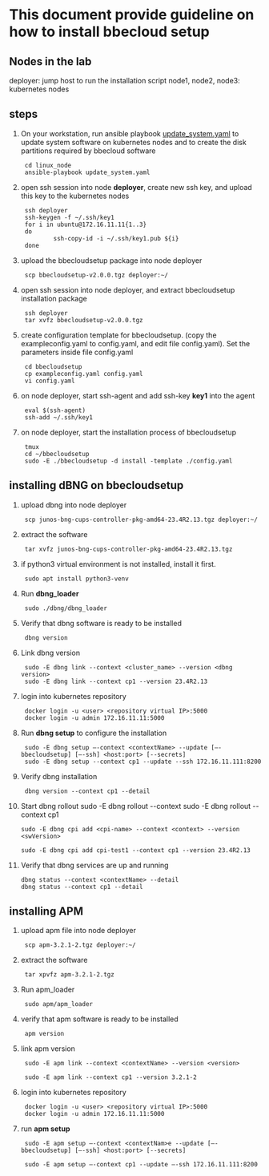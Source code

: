 # This document provide guideline on how to install bbecloud setup

## Nodes in the lab

deployer: jump host to run the installation script
node1, node2, node3: kubernetes nodes

## steps
1. On your workstation, run ansible playbook [update_system.yaml](linux_node/update_system.yaml) to update system software on kubernetes nodes and to create the disk partitions required by bbecloud software

        cd linux_node
        ansible-playbook update_system.yaml

2. open ssh session into node **deployer**, create new ssh key, and upload this key to the kubernetes nodes 

        ssh deployer
        ssh-keygen -f ~/.ssh/key1
        for i in ubuntu@172.16.11.11{1..3}
        do
                ssh-copy-id -i ~/.ssh/key1.pub ${i}
        done

3. upload the bbecloudsetup package into node deployer

        scp bbecloudsetup-v2.0.0.tgz deployer:~/

4. open ssh session into node deployer, and extract bbecloudsetup installation package

        ssh deployer
        tar xvfz bbecloudsetup-v2.0.0.tgz

5. create configuration template for bbecloudsetup. (copy the exampleconfig.yaml to config.yaml, and edit file config.yaml). Set the parameters inside file config.yaml

        cd bbecloudsetup
        cp exampleconfig.yaml config.yaml
        vi config.yaml

4. on node deployer, start ssh-agent and add ssh-key **key1** into the agent

        eval $(ssh-agent)
        ssh-add ~/.ssh/key1

5. on node deployer, start the installation process of bbecloudsetup

        tmux
        cd ~/bbecloudsetup
        sudo -E ./bbecloudsetup -d install -template ./config.yaml


## installing dBNG on bbecloudsetup
1. upload dbng into node deployer

        scp junos-bng-cups-controller-pkg-amd64-23.4R2.13.tgz deployer:~/

2. extract the software

        tar xvfz junos-bng-cups-controller-pkg-amd64-23.4R2.13.tgz
        
3. if python3 virtual environment is not installed, install it first. 

        sudo apt install python3-venv
4. Run **dbng_loader**

        sudo ./dbng/dbng_loader
5. Verify that dbng software is ready to be installed

        dbng version
6. Link dbng version

        sudo -E dbng link --context <cluster_name> --version <dbng version>
        sudo -E dbng link --context cp1 --version 23.4R2.13
7. login into kubernetes repository 

        docker login -u <user> <repository virtual IP>:5000
        docker login -u admin 172.16.11.11:5000

8. Run **dbng setup** to configure the installation

        sudo -E dbng setup –-context <contextName> --update [–-bbecloudsetup] [–-ssh] <host:port> [--secrets]
        sudo -E dbng setup --context cp1 --update --ssh 172.16.11.111:8200

9. Verify dbng installation

        dbng version --context cp1 --detail
10. Start dbng rollout
        sudo -E dbng rollout --context <contextName>
        sudo -E dbng rollout --context cp1


        sudo -E dbng cpi add <cpi-name> --context <context> --version <swVersion>

        sudo -E dbng cpi add cpi-test1 --context cp1 --version 23.4R2.13


         
11. Verify that dbng services are up and running

        dbng status --context <contextName> --detail
        dbng status --context cp1 --detail




## installing APM
1. upload apm file into node deployer

        scp apm-3.2.1-2.tgz deployer:~/

2. extract the software

        tar xpvfz apm-3.2.1-2.tgz

3. Run apm_loader

        sudo apm/apm_loader

4. verify that apm software is ready to be installed

        apm version

5. link apm version 
        
        sudo -E apm link --context <contextName> --version <version>

        sudo -E apm link --context cp1 --version 3.2.1-2

6. login into kubernetes repository 

        docker login -u <user> <repository virtual IP>:5000
        docker login -u admin 172.16.11.11:5000

7. run **apm setup**

        sudo -E apm setup –-context <contextNam>e --update [–-bbecloudsetup] [–-ssh] <host:port> [--secrets]

        sudo -E apm setup –-context cp1 --update –-ssh 172.16.11.111:8200

